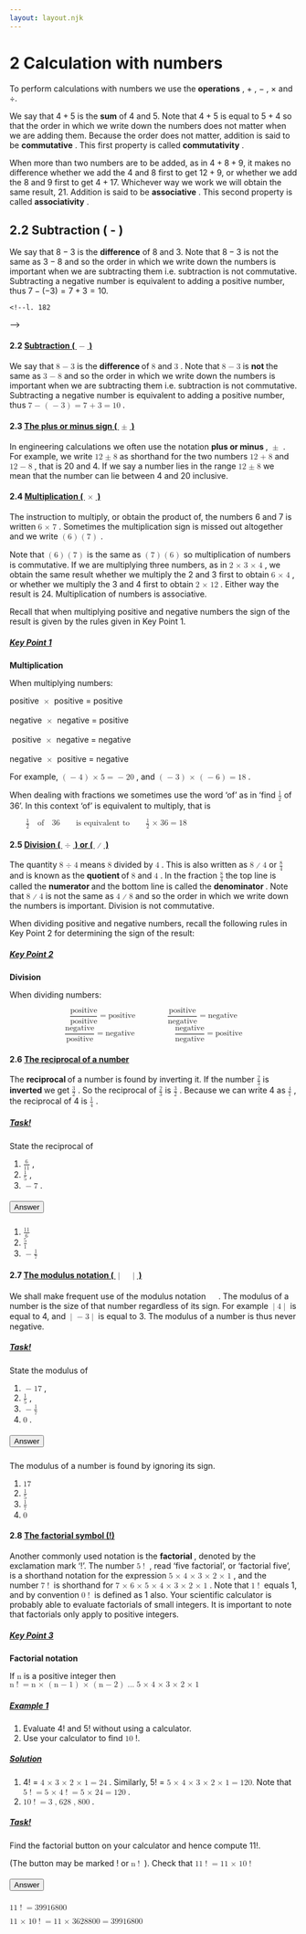 ```yaml
---
layout: layout.njk
---
```


# 2 Calculation with numbers


To perform calculations with numbers we use the **operations** , $+$ , $-$ , $\times$ and $\div$.



We say that $4+5$ is the **sum** of 4 and 5. Note that $4+5$ is equal to $5+4$ so that the order in which we write down the numbers does not matter when we are adding them. Because the order does not matter, addition is said to be **commutative** . This first property is called **commutativity** .

When more than two numbers are to be added, as in $4+8+9$, it makes no difference whether we add the 4 and 8 first to get $12+9$, or whether we add the 8 and 9 first to get $4+17$. Whichever way we work we will obtain the same result, 21. Addition is said to be **associative** . This second property is called **associativity** .

## 2.2 Subtraction \( - \)

We say that $8-3$ is the **difference** of 8 and 3. Note that $8-3$ is not the same as $3-8$ and so the order in which we write down the numbers is important when we are subtracting them i.e. subtraction is not commutative. Subtracting a negative number is equivalent to adding a positive number, thus $7-(-3)=7+3=10$.

    <!--l. 182
-->
    <h4 class="subsectionHead">
     <span class="titlemark">
      2.2
     </span>
     <a href="1_1_math_notation_n_symbols-web.html#QQ2-5-9" id="x5-90002.2">
      Subtraction (
      <!--l. 182
-->
      <math display="inline" xmlns="http://www.w3.org/1998/Math/MathML">
       <mo class="MathClass-bin">
        &minus;
       </mo>
      </math>
      )
     </a>
    </h4>
    <!--l. 184
-->
    <p class="noindent">
     We say that
     <!--l. 184
-->
     <math display="inline" xmlns="http://www.w3.org/1998/Math/MathML">
      <mrow>
       <mn>
        8
       </mn>
       <mo class="MathClass-bin">
        &minus;
       </mo>
       <mn>
        3
       </mn>
      </mrow>
     </math>
     is the
     <strong>
      difference
     </strong>
     of
     <!--l. 185
-->
     <math display="inline" xmlns="http://www.w3.org/1998/Math/MathML">
      <mrow>
       <mn>
        8
       </mn>
      </mrow>
     </math>
     and
     <!--l. 185
-->
     <math display="inline" xmlns="http://www.w3.org/1998/Math/MathML">
      <mrow>
       <mn>
        3
       </mn>
      </mrow>
     </math>
     . Note that
     <!--l. 186
-->
     <math display="inline" xmlns="http://www.w3.org/1998/Math/MathML">
      <mrow>
       <mn>
        8
       </mn>
       <mo class="MathClass-bin">
        &minus;
       </mo>
       <mn>
        3
       </mn>
      </mrow>
     </math>
     is
     <strong>
      not
     </strong>
     the same as
     <!--l. 187
-->
     <math display="inline" xmlns="http://www.w3.org/1998/Math/MathML">
      <mrow>
       <mn>
        3
       </mn>
       <mo class="MathClass-bin">
        &minus;
       </mo>
       <mn>
        8
       </mn>
      </mrow>
     </math>
     and so the order in which we write down the numbers is important when we are subtracting them i.e. subtraction is not commutative. Subtracting a negative number is equivalent to adding a positive number, thus
     <!--l. 190
-->
     <math display="inline" xmlns="http://www.w3.org/1998/Math/MathML">
      <mrow>
       <mn>
        7
       </mn>
       <mo class="MathClass-bin">
        &minus;
       </mo>
       <mrow>
        <mo class="MathClass-open">
         (
        </mo>
        <mrow>
         <mo class="MathClass-bin">
          &minus;
         </mo>
         <mn>
          3
         </mn>
        </mrow>
        <mo class="MathClass-close">
         )
        </mo>
       </mrow>
       <mo class="MathClass-rel">
        =
       </mo>
       <mn>
        7
       </mn>
       <mo class="MathClass-bin">
        +
       </mo>
       <mn>
        3
       </mn>
       <mo class="MathClass-rel">
        =
       </mo>
       <mn>
        10
       </mn>
      </mrow>
     </math>
     .
    </p>
    <!--l. 193
-->
    <h4 class="subsectionHead">
     <span class="titlemark">
      2.3
     </span>
     <a href="1_1_math_notation_n_symbols-web.html#QQ2-5-10" id="x5-100002.3">
      The plus or minus sign (
      <!--l. 193
-->
      <math display="inline" xmlns="http://www.w3.org/1998/Math/MathML">
       <mo class="MathClass-bin">
        &plusmn;
       </mo>
      </math>
      )
     </a>
    </h4>
    <!--l. 195
-->
    <p class="noindent">
     In engineering calculations we often use the notation
     <strong>
      plus or minus
     </strong>
     ,
     <!--l. 197
-->
     <math display="inline" xmlns="http://www.w3.org/1998/Math/MathML">
      <mrow>
       <mo class="MathClass-bin">
        &plusmn;
       </mo>
      </mrow>
     </math>
     . For example, we write
     <!--l. 197
-->
     <math display="inline" xmlns="http://www.w3.org/1998/Math/MathML">
      <mrow>
       <mn>
        12
       </mn>
       <mo class="MathClass-bin">
        &plusmn;
       </mo>
       <mn>
        8
       </mn>
      </mrow>
     </math>
     as shorthand for the two numbers
     <!--l. 198
-->
     <math display="inline" xmlns="http://www.w3.org/1998/Math/MathML">
      <mrow>
       <mn>
        12
       </mn>
       <mo class="MathClass-bin">
        +
       </mo>
       <mn>
        8
       </mn>
      </mrow>
     </math>
     and
     <!--l. 198
-->
     <math display="inline" xmlns="http://www.w3.org/1998/Math/MathML">
      <mrow>
       <mn>
        12
       </mn>
       <mo class="MathClass-bin">
        &minus;
       </mo>
       <mn>
        8
       </mn>
      </mrow>
     </math>
     , that is 20 and 4. If we say a number lies in the range
     <!--l. 199
-->
     <math display="inline" xmlns="http://www.w3.org/1998/Math/MathML">
      <mrow>
       <mn>
        12
       </mn>
       <mo class="MathClass-bin">
        &plusmn;
       </mo>
       <mn>
        8
       </mn>
      </mrow>
     </math>
     we mean that the number can lie between 4 and 20 inclusive.
    </p>
    <!--l. 202
-->
    <h4 class="subsectionHead">
     <span class="titlemark">
      2.4
     </span>
     <a href="1_1_math_notation_n_symbols-web.html#QQ2-5-11" id="x5-110002.4">
      Multiplication (
      <!--l. 202
-->
      <math display="inline" xmlns="http://www.w3.org/1998/Math/MathML">
       <mo class="MathClass-bin">
        &times;
       </mo>
      </math>
      )
     </a>
    </h4>
    <!--l. 204
-->
    <p class="noindent">
     The instruction to multiply, or obtain the product of, the numbers 6 and 7 is written
     <!--l. 205
-->
     <math display="inline" xmlns="http://www.w3.org/1998/Math/MathML">
      <mrow>
       <mn>
        6
       </mn>
       <mo class="MathClass-bin">
        &times;
       </mo>
       <mn>
        7
       </mn>
      </mrow>
     </math>
     . Sometimes the multiplication sign is missed out altogether and we write
     <!--l. 206
-->
     <math display="inline" xmlns="http://www.w3.org/1998/Math/MathML">
      <mrow>
       <mrow>
        <mo class="MathClass-open">
         (
        </mo>
        <mrow>
         <mn>
          6
         </mn>
        </mrow>
        <mo class="MathClass-close">
         )
        </mo>
       </mrow>
       <mrow>
        <mo class="MathClass-open">
         (
        </mo>
        <mrow>
         <mn>
          7
         </mn>
        </mrow>
        <mo class="MathClass-close">
         )
        </mo>
       </mrow>
      </mrow>
     </math>
     .
    </p>
    <!--l. 208
-->
    <p class="noindent">
     Note that
     <!--l. 208
-->
     <math display="inline" xmlns="http://www.w3.org/1998/Math/MathML">
      <mrow>
       <mrow>
        <mo class="MathClass-open">
         (
        </mo>
        <mrow>
         <mn>
          6
         </mn>
        </mrow>
        <mo class="MathClass-close">
         )
        </mo>
       </mrow>
       <mrow>
        <mo class="MathClass-open">
         (
        </mo>
        <mrow>
         <mn>
          7
         </mn>
        </mrow>
        <mo class="MathClass-close">
         )
        </mo>
       </mrow>
      </mrow>
     </math>
     is the same as
     <!--l. 208
-->
     <math display="inline" xmlns="http://www.w3.org/1998/Math/MathML">
      <mrow>
       <mrow>
        <mo class="MathClass-open">
         (
        </mo>
        <mrow>
         <mn>
          7
         </mn>
        </mrow>
        <mo class="MathClass-close">
         )
        </mo>
       </mrow>
       <mrow>
        <mo class="MathClass-open">
         (
        </mo>
        <mrow>
         <mn>
          6
         </mn>
        </mrow>
        <mo class="MathClass-close">
         )
        </mo>
       </mrow>
      </mrow>
     </math>
     so multiplication of numbers is commutative. If we are multiplying three numbers, as in
     <!--l. 209
-->
     <math display="inline" xmlns="http://www.w3.org/1998/Math/MathML">
      <mrow>
       <mn>
        2
       </mn>
       <mo class="MathClass-bin">
        &times;
       </mo>
       <mn>
        3
       </mn>
       <mo class="MathClass-bin">
        &times;
       </mo>
       <mn>
        4
       </mn>
      </mrow>
     </math>
     , we obtain the same result whether we multiply the 2 and 3 first to obtain
     <!--l. 211
-->
     <math display="inline" xmlns="http://www.w3.org/1998/Math/MathML">
      <mrow>
       <mn>
        6
       </mn>
       <mo class="MathClass-bin">
        &times;
       </mo>
       <mn>
        4
       </mn>
      </mrow>
     </math>
     , or whether we multiply the 3 and 4 first to obtain
     <!--l. 211
-->
     <math display="inline" xmlns="http://www.w3.org/1998/Math/MathML">
      <mrow>
       <mn>
        2
       </mn>
       <mo class="MathClass-bin">
        &times;
       </mo>
       <mn>
        12
       </mn>
      </mrow>
     </math>
     . Either way the result is 24. Multiplication of numbers is associative.
    </p>
    <!--l. 214
-->
    <p class="noindent">
     Recall that when multiplying positive and negative numbers the sign of the result is given by the rules given in Key Point 1.
    </p>
    <div class="framed">
     <!--l. 231
-->
     <h5 class="likesubsubsectionHead">
      <a href="#x5-120002.4" id="x5-120002.4">
       Key Point 1
      </a>
     </h5>
     <!--l. 231
-->
     <p class="noindent">
      <strong>
       Multiplication
      </strong>
     </p>
     <!--l. 231
-->
     <p class="noindent">
      When multiplying numbers:
     </p>
     <!--l. 231
-->
     <p class="noindent">
      positive
      <!--l. 231
-->
      <math display="inline" xmlns="http://www.w3.org/1998/Math/MathML">
       <mrow>
        <mo class="MathClass-bin">
         &times;
        </mo>
       </mrow>
      </math>
      positive = positive
      <br class="newline"/>
      <br/>
      negative
      <!--l. 231
-->
      <math display="inline" xmlns="http://www.w3.org/1998/Math/MathML">
       <mrow>
        <mo class="MathClass-bin">
         &times;
        </mo>
       </mrow>
      </math>
      negative = positive
      <br class="newline"/>
      <br/>
      &nbsp;positive
      <!--l. 231
-->
      <math display="inline" xmlns="http://www.w3.org/1998/Math/MathML">
       <mrow>
        <mo class="MathClass-bin">
         &times;
        </mo>
       </mrow>
      </math>
      negative = negative
      <br class="newline"/>
      <br/>
      negative
      <!--l. 231
-->
      <math display="inline" xmlns="http://www.w3.org/1998/Math/MathML">
       <mrow>
        <mo class="MathClass-bin">
         &times;
        </mo>
       </mrow>
      </math>
      positive = negative
     </p>
    </div>
    <!--l. 233
-->
    <p class="noindent">
     For example,
     <!--l. 233
-->
     <math display="inline" xmlns="http://www.w3.org/1998/Math/MathML">
      <mrow>
       <mrow>
        <mo class="MathClass-open">
         (
        </mo>
        <mrow>
         <mo class="MathClass-bin">
          &minus;
         </mo>
         <mn>
          4
         </mn>
        </mrow>
        <mo class="MathClass-close">
         )
        </mo>
       </mrow>
       <mo class="MathClass-bin">
        &times;
       </mo>
       <mn>
        5
       </mn>
       <mo class="MathClass-rel">
        =
       </mo>
       <mo class="MathClass-bin">
        &minus;
       </mo>
       <mn>
        20
       </mn>
      </mrow>
     </math>
     , and
     <!--l. 233
-->
     <math display="inline" xmlns="http://www.w3.org/1998/Math/MathML">
      <mrow>
       <mrow>
        <mo class="MathClass-open">
         (
        </mo>
        <mrow>
         <mo class="MathClass-bin">
          &minus;
         </mo>
         <mn>
          3
         </mn>
        </mrow>
        <mo class="MathClass-close">
         )
        </mo>
       </mrow>
       <mo class="MathClass-bin">
        &times;
       </mo>
       <mrow>
        <mo class="MathClass-open">
         (
        </mo>
        <mrow>
         <mo class="MathClass-bin">
          &minus;
         </mo>
         <mn>
          6
         </mn>
        </mrow>
        <mo class="MathClass-close">
         )
        </mo>
       </mrow>
       <mo class="MathClass-rel">
        =
       </mo>
       <mn>
        18
       </mn>
      </mrow>
     </math>
     .
    </p>
    <!--l. 236
-->
    <p class="noindent">
     When dealing with fractions we sometimes use the word &lsquo;of&rsquo; as in &lsquo;find
     <!--l. 237
-->
     <math display="inline" xmlns="http://www.w3.org/1998/Math/MathML">
      <mrow>
       <mfrac>
        <mrow>
         <mn>
          1
         </mn>
        </mrow>
        <mrow>
         <mn>
          2
         </mn>
        </mrow>
       </mfrac>
      </mrow>
     </math>
     of 36&rsquo;. In this context &lsquo;of&rsquo; is equivalent to multiply, that is
    </p>
    <!--l. 238
-->
    <p class="noindent">
     <!--l. 238
-->
     <math display="inline" xmlns="http://www.w3.org/1998/Math/MathML">
      <mrow>
       <mspace class="qquad" width="2em">
       </mspace>
       <mfrac>
        <mrow>
         <mn>
          1
         </mn>
        </mrow>
        <mrow>
         <mn>
          2
         </mn>
        </mrow>
       </mfrac>
       <mspace class="nbsp" width="1em">
       </mspace>
       <mstyle class="text">
        <mtext>
         of
        </mtext>
       </mstyle>
       <mspace class="nbsp" width="1em">
       </mspace>
       <mn>
        36
       </mn>
       <mspace class="nbsp" width="1em">
       </mspace>
       <mspace class="nbsp" width="1em">
       </mspace>
       <mstyle class="text">
        <mtext>
         is&nbsp;equivalent&nbsp;to
        </mtext>
       </mstyle>
       <mspace class="nbsp" width="1em">
       </mspace>
       <mspace class="nbsp" width="1em">
       </mspace>
       <mfrac>
        <mrow>
         <mn>
          1
         </mn>
        </mrow>
        <mrow>
         <mn>
          2
         </mn>
        </mrow>
       </mfrac>
       <mo class="MathClass-bin">
        &times;
       </mo>
       <mn>
        36
       </mn>
       <mo class="MathClass-rel">
        =
       </mo>
       <mn>
        18
       </mn>
      </mrow>
     </math>
    </p>
    <!--l. 242
-->
    <h4 class="subsectionHead">
     <span class="titlemark">
      2.5
     </span>
     <a href="1_1_math_notation_n_symbols-web.html#QQ2-5-13" id="x5-130002.5">
      Division (
      <!--l. 242
-->
      <math display="inline" xmlns="http://www.w3.org/1998/Math/MathML">
       <mo class="MathClass-bin">
        &divide;
       </mo>
      </math>
      ) or (
      <!--l. 242
-->
      <math display="inline" xmlns="http://www.w3.org/1998/Math/MathML">
       <mo class="MathClass-bin">
        ∕
       </mo>
      </math>
      )
     </a>
    </h4>
    <!--l. 244
-->
    <p class="noindent">
     The quantity
     <!--l. 244
-->
     <math display="inline" xmlns="http://www.w3.org/1998/Math/MathML">
      <mrow>
       <mn>
        8
       </mn>
       <mo class="MathClass-bin">
        &divide;
       </mo>
       <mn>
        4
       </mn>
      </mrow>
     </math>
     means
     <!--l. 245
-->
     <math display="inline" xmlns="http://www.w3.org/1998/Math/MathML">
      <mrow>
       <mn>
        8
       </mn>
      </mrow>
     </math>
     divided by
     <!--l. 245
-->
     <math display="inline" xmlns="http://www.w3.org/1998/Math/MathML">
      <mrow>
       <mn>
        4
       </mn>
      </mrow>
     </math>
     . This is also written as
     <!--l. 245
-->
     <math display="inline" xmlns="http://www.w3.org/1998/Math/MathML">
      <mrow>
       <mn>
        8
       </mn>
       <mo class="MathClass-bin">
        ∕
       </mo>
       <mn>
        4
       </mn>
      </mrow>
     </math>
     or
     <!--l. 245
-->
     <math display="inline" xmlns="http://www.w3.org/1998/Math/MathML">
      <mrow>
       <mfrac>
        <mrow>
         <mn>
          8
         </mn>
        </mrow>
        <mrow>
         <mn>
          4
         </mn>
        </mrow>
       </mfrac>
      </mrow>
     </math>
     and is known as the
     <strong>
      quotient
     </strong>
     of
     <!--l. 246
-->
     <math display="inline" xmlns="http://www.w3.org/1998/Math/MathML">
      <mrow>
       <mn>
        8
       </mn>
      </mrow>
     </math>
     and
     <!--l. 246
-->
     <math display="inline" xmlns="http://www.w3.org/1998/Math/MathML">
      <mrow>
       <mn>
        4
       </mn>
      </mrow>
     </math>
     . In the fraction
     <!--l. 247
-->
     <math display="inline" xmlns="http://www.w3.org/1998/Math/MathML">
      <mrow>
       <mfrac>
        <mrow>
         <mn>
          8
         </mn>
        </mrow>
        <mrow>
         <mn>
          4
         </mn>
        </mrow>
       </mfrac>
      </mrow>
     </math>
     the top line is called the
     <strong>
      numerator
     </strong>
     and the bottom line is called the
     <strong>
      denominator
     </strong>
     . Note that
     <!--l. 249
-->
     <math display="inline" xmlns="http://www.w3.org/1998/Math/MathML">
      <mrow>
       <mn>
        8
       </mn>
       <mo class="MathClass-bin">
        ∕
       </mo>
       <mn>
        4
       </mn>
      </mrow>
     </math>
     is not the same as
     <!--l. 249
-->
     <math display="inline" xmlns="http://www.w3.org/1998/Math/MathML">
      <mrow>
       <mn>
        4
       </mn>
       <mo class="MathClass-bin">
        ∕
       </mo>
       <mn>
        8
       </mn>
      </mrow>
     </math>
     and so the order in which we write down the numbers is important. Division is not commutative.
    </p>
    <!--l. 253
-->
    <p class="noindent">
     When dividing positive and negative numbers, recall the following rules in Key Point 2 for determining the sign of the result:
    </p>
    <div class="framed">
     <!--l. 263
-->
     <h5 class="likesubsubsectionHead">
      <a href="#x5-140002.5" id="x5-140002.5">
       Key Point 2
      </a>
     </h5>
     <!--l. 263
-->
     <p class="noindent">
      <strong>
       Division
      </strong>
     </p>
     <!--l. 263
-->
     <p class="noindent">
      When dividing numbers:
     </p>
     <div class="par-math-block" data-custom-style="Normal">
      <!--l. 263
-->
      <math display="block" xmlns="http://www.w3.org/1998/Math/MathML">
       <mrow>
        <mfrac>
         <mrow>
          <mstyle class="text">
           <mtext>
            positive
           </mtext>
          </mstyle>
         </mrow>
         <mrow>
          <mstyle class="text">
           <mtext>
            positive
           </mtext>
          </mstyle>
         </mrow>
        </mfrac>
        <mo class="MathClass-rel">
         =
        </mo>
        <mstyle class="text">
         <mtext>
          positive
         </mtext>
        </mstyle>
        <mspace class="qquad" width="2em">
        </mspace>
        <mspace class="qquad" width="2em">
        </mspace>
        <mfrac>
         <mrow>
          <mstyle class="text">
           <mtext>
            positive
           </mtext>
          </mstyle>
         </mrow>
         <mrow>
          <mstyle class="text">
           <mtext>
            negative
           </mtext>
          </mstyle>
         </mrow>
        </mfrac>
        <mo class="MathClass-rel">
         =
        </mo>
        <mstyle class="text">
         <mtext>
          negative
         </mtext>
        </mstyle>
       </mrow>
      </math>
     </div>
     <div class="math-block" data-custom-style="Normal">
      <!--l. 263
-->
      <math display="block" xmlns="http://www.w3.org/1998/Math/MathML">
       <mrow>
        <mfrac>
         <mrow>
          <mstyle class="text">
           <mtext>
            negative
           </mtext>
          </mstyle>
         </mrow>
         <mrow>
          <mstyle class="text">
           <mtext>
            positive
           </mtext>
          </mstyle>
         </mrow>
        </mfrac>
        <mo class="MathClass-rel">
         =
        </mo>
        <mstyle class="text">
         <mtext>
          negative
         </mtext>
        </mstyle>
        <mspace class="qquad" width="2em">
        </mspace>
        <mspace class="quad" width="1em">
        </mspace>
        <mspace class="nbsp" width="1em">
        </mspace>
        <mspace class="nbsp" width="1em">
        </mspace>
        <mfrac>
         <mrow>
          <mstyle class="text">
           <mtext>
            negative
           </mtext>
          </mstyle>
         </mrow>
         <mrow>
          <mstyle class="text">
           <mtext>
            negative
           </mtext>
          </mstyle>
         </mrow>
        </mfrac>
        <mo class="MathClass-rel">
         =
        </mo>
        <mstyle class="text">
         <mtext>
          positive
         </mtext>
        </mstyle>
       </mrow>
      </math>
     </div>
    </div>
    <!--l. 265
-->
    <h4 class="subsectionHead">
     <span class="titlemark">
      2.6
     </span>
     <a href="1_1_math_notation_n_symbols-web.html#QQ2-5-15" id="x5-150002.6">
      The reciprocal of a number
     </a>
    </h4>
    <!--l. 267
-->
    <p class="noindent">
     The
     <strong>
      reciprocal
     </strong>
     of a number is found by inverting it. If the number
     <!--l. 267
-->
     <math display="inline" xmlns="http://www.w3.org/1998/Math/MathML">
      <mrow>
       <mfrac>
        <mrow>
         <mn>
          2
         </mn>
        </mrow>
        <mrow>
         <mn>
          3
         </mn>
        </mrow>
       </mfrac>
      </mrow>
     </math>
     is
     <strong>
      inverted
     </strong>
     we get
     <!--l. 268
-->
     <math display="inline" xmlns="http://www.w3.org/1998/Math/MathML">
      <mrow>
       <mfrac>
        <mrow>
         <mn>
          3
         </mn>
        </mrow>
        <mrow>
         <mn>
          2
         </mn>
        </mrow>
       </mfrac>
      </mrow>
     </math>
     . So the reciprocal of
     <!--l. 269
-->
     <math display="inline" xmlns="http://www.w3.org/1998/Math/MathML">
      <mrow>
       <mfrac>
        <mrow>
         <mn>
          2
         </mn>
        </mrow>
        <mrow>
         <mn>
          3
         </mn>
        </mrow>
       </mfrac>
      </mrow>
     </math>
     is
     <!--l. 269
-->
     <math display="inline" xmlns="http://www.w3.org/1998/Math/MathML">
      <mrow>
       <mfrac>
        <mrow>
         <mn>
          3
         </mn>
        </mrow>
        <mrow>
         <mn>
          2
         </mn>
        </mrow>
       </mfrac>
      </mrow>
     </math>
     . Because we can write 4 as
     <!--l. 270
-->
     <math display="inline" xmlns="http://www.w3.org/1998/Math/MathML">
      <mrow>
       <mfrac>
        <mrow>
         <mn>
          4
         </mn>
        </mrow>
        <mrow>
         <mn>
          1
         </mn>
        </mrow>
       </mfrac>
      </mrow>
     </math>
     , the reciprocal of 4 is
     <!--l. 270
-->
     <math display="inline" xmlns="http://www.w3.org/1998/Math/MathML">
      <mrow>
       <mfrac>
        <mrow>
         <mn>
          1
         </mn>
        </mrow>
        <mrow>
         <mn>
          4
         </mn>
        </mrow>
       </mfrac>
      </mrow>
     </math>
     .
    </p>
    <!--l. 272
-->
    <h5 class="likesubsubsectionHead">
     <a class="btn btn-primary" href="#x5-160002.6" id="x5-160002.6">
      Task!
     </a>
    </h5>
    <!--l. 273
-->
    <p class="noindent">
     State the reciprocal of
    </p>
    <!--l. 275
-->
    <ol class="enumerate1" start="1">
     <li class="enumerate" id="x5-16002x1">
      <!--l. 276
-->
      <math display="inline" xmlns="http://www.w3.org/1998/Math/MathML">
       <mrow>
        <mfrac>
         <mrow>
          <mn>
           6
          </mn>
         </mrow>
         <mrow>
          <mn>
           11
          </mn>
         </mrow>
        </mfrac>
       </mrow>
      </math>
      ,
     </li>
     <li class="enumerate" id="x5-16004x2">
      <!--l. 276
-->
      <math display="inline" xmlns="http://www.w3.org/1998/Math/MathML">
       <mrow>
        <mfrac>
         <mrow>
          <mn>
           1
          </mn>
         </mrow>
         <mrow>
          <mn>
           5
          </mn>
         </mrow>
        </mfrac>
       </mrow>
      </math>
      ,
     </li>
     <li class="enumerate" id="x5-16006x3">
      <!--l. 276
-->
      <math display="inline" xmlns="http://www.w3.org/1998/Math/MathML">
       <mrow>
        <mo class="MathClass-bin">
         &minus;
        </mo>
        <mn>
         7
        </mn>
       </mrow>
      </math>
      .
     </li>
    </ol>
    <!--l. 286
-->
    <h5 class="likesubsubsectionHead">
     <button aria-controls="x5-1700026" aria-expanded="false" class="btn btn-success" data-target="#x5-1700026" data-toggle="collapse" role="button">
      Answer
     </button>
    </h5>
    <div class="collapse" id="x5-1700026">
     <!--l. 286
-->
     <ol class="enumerate1" start="1">
      <li class="enumerate" id="x5-17002x1">
       <!--l. 286
-->
       <math display="inline" xmlns="http://www.w3.org/1998/Math/MathML">
        <mrow>
         <mfrac>
          <mrow>
           <mn>
            11
           </mn>
          </mrow>
          <mrow>
           <mn>
            6
           </mn>
          </mrow>
         </mfrac>
        </mrow>
       </math>
      </li>
      <li class="enumerate" id="x5-17004x2">
       <!--l. 286
-->
       <math display="inline" xmlns="http://www.w3.org/1998/Math/MathML">
        <mrow>
         <mfrac>
          <mrow>
           <mn>
            5
           </mn>
          </mrow>
          <mrow>
           <mn>
            1
           </mn>
          </mrow>
         </mfrac>
        </mrow>
       </math>
      </li>
      <li class="enumerate" id="x5-17006x3">
       <!--l. 286
-->
       <math display="inline" xmlns="http://www.w3.org/1998/Math/MathML">
        <mrow>
         <mo class="MathClass-bin">
          &minus;
         </mo>
         <mfrac>
          <mrow>
           <mn>
            1
           </mn>
          </mrow>
          <mrow>
           <mn>
            7
           </mn>
          </mrow>
         </mfrac>
        </mrow>
       </math>
      </li>
     </ol>
    </div>
    <!--l. 289
-->
    <h4 class="subsectionHead">
     <span class="titlemark">
      2.7
     </span>
     <a href="1_1_math_notation_n_symbols-web.html#QQ2-5-18" id="x5-180002.7">
      The modulus notation (
      <!--l. 289
-->
      <math display="inline" xmlns="http://www.w3.org/1998/Math/MathML">
       <mo class="MathClass-rel">
        |
       </mo>
       <mspace class="nbsp" width="1em">
       </mspace>
       <mo class="MathClass-rel">
        |
       </mo>
      </math>
      )
     </a>
    </h4>
    <!--l. 292
-->
    <p class="noindent">
     We shall make frequent use of the modulus notation
     <!--l. 292
-->
     <math display="inline" xmlns="http://www.w3.org/1998/Math/MathML">
      <mrow>
       <mfenced close="|" open="|" separators="">
        <mrow>
         <mspace class="nbsp" width="1em">
         </mspace>
        </mrow>
       </mfenced>
      </mrow>
     </math>
     . The
     <span class="ec-lmssbx-10x-x-120">
      modulus
     </span>
     of a number is the size of that number regardless of its sign. For example
     <!--l. 296
-->
     <math display="inline" xmlns="http://www.w3.org/1998/Math/MathML">
      <mrow>
       <mo class="MathClass-rel">
        |
       </mo>
       <mn>
        4
       </mn>
       <mo class="MathClass-rel">
        |
       </mo>
      </mrow>
     </math>
     is equal to 4, and
     <!--l. 296
-->
     <math display="inline" xmlns="http://www.w3.org/1998/Math/MathML">
      <mrow>
       <mo class="MathClass-rel">
        |
       </mo>
       <mo class="MathClass-bin">
        &minus;
       </mo>
       <mn>
        3
       </mn>
       <mo class="MathClass-rel">
        |
       </mo>
      </mrow>
     </math>
     is equal to 3. The modulus of a number is thus never negative.
    </p>
    <!--l. 300
-->
    <h5 class="likesubsubsectionHead">
     <a class="btn btn-primary" href="#x5-190002.7" id="x5-190002.7">
      Task!
     </a>
    </h5>
    <!--l. 301
-->
    <p class="noindent">
     State the modulus of
    </p>
    <!--l. 303
-->
    <ol class="enumerate1" start="1">
     <li class="enumerate" id="x5-19002x1">
      <!--l. 304
-->
      <math display="inline" xmlns="http://www.w3.org/1998/Math/MathML">
       <mrow>
        <mo class="MathClass-bin">
         &minus;
        </mo>
        <mn>
         17
        </mn>
       </mrow>
      </math>
      ,
     </li>
     <li class="enumerate" id="x5-19004x2">
      <!--l. 304
-->
      <math display="inline" xmlns="http://www.w3.org/1998/Math/MathML">
       <mrow>
        <mfrac>
         <mrow>
          <mn>
           1
          </mn>
         </mrow>
         <mrow>
          <mn>
           5
          </mn>
         </mrow>
        </mfrac>
       </mrow>
      </math>
      ,
     </li>
     <li class="enumerate" id="x5-19006x3">
      <!--l. 304
-->
      <math display="inline" xmlns="http://www.w3.org/1998/Math/MathML">
       <mrow>
        <mo class="MathClass-bin">
         &minus;
        </mo>
        <mfrac>
         <mrow>
          <mn>
           1
          </mn>
         </mrow>
         <mrow>
          <mn>
           7
          </mn>
         </mrow>
        </mfrac>
       </mrow>
      </math>
     </li>
     <li class="enumerate" id="x5-19008x4">
      <!--l. 304
-->
      <math display="inline" xmlns="http://www.w3.org/1998/Math/MathML">
       <mrow>
        <mn>
         0
        </mn>
       </mrow>
      </math>
      .
     </li>
    </ol>
    <!--l. 315
-->
    <h5 class="likesubsubsectionHead">
     <button aria-controls="x5-2000027" aria-expanded="false" class="btn btn-success" data-target="#x5-2000027" data-toggle="collapse" role="button">
      Answer
     </button>
    </h5>
    <div class="collapse" id="x5-2000027">
     <!--l. 315
-->
     <p class="noindent">
      The modulus of a number is found by ignoring its sign.
     </p>
     <!--l. 315
-->
     <ol class="enumerate1" start="1">
      <li class="enumerate" id="x5-20002x1">
       <!--l. 315
-->
       <math display="inline" xmlns="http://www.w3.org/1998/Math/MathML">
        <mrow>
         <mn>
          17
         </mn>
        </mrow>
       </math>
      </li>
      <li class="enumerate" id="x5-20004x2">
       <!--l. 315
-->
       <math display="inline" xmlns="http://www.w3.org/1998/Math/MathML">
        <mrow>
         <mfrac>
          <mrow>
           <mn>
            1
           </mn>
          </mrow>
          <mrow>
           <mn>
            5
           </mn>
          </mrow>
         </mfrac>
        </mrow>
       </math>
      </li>
      <li class="enumerate" id="x5-20006x3">
       <!--l. 315
-->
       <math display="inline" xmlns="http://www.w3.org/1998/Math/MathML">
        <mrow>
         <mfrac>
          <mrow>
           <mn>
            1
           </mn>
          </mrow>
          <mrow>
           <mn>
            7
           </mn>
          </mrow>
         </mfrac>
        </mrow>
       </math>
      </li>
      <li class="enumerate" id="x5-20008x4">
       <!--l. 315
-->
       <math display="inline" xmlns="http://www.w3.org/1998/Math/MathML">
        <mrow>
         <mn>
          0
         </mn>
        </mrow>
       </math>
      </li>
     </ol>
    </div>
    <!--l. 318
-->
    <h4 class="subsectionHead">
     <span class="titlemark">
      2.8
     </span>
     <a href="1_1_math_notation_n_symbols-web.html#QQ2-5-21" id="x5-210002.8">
      The factorial symbol (!)
     </a>
    </h4>
    <!--l. 321
-->
    <p class="noindent">
     Another commonly used notation is the
     <strong>
      factorial
     </strong>
     , denoted by the exclamation mark &lsquo;!&rsquo;. The number
     <!--l. 323
-->
     <math display="inline" xmlns="http://www.w3.org/1998/Math/MathML">
      <mrow>
       <mn>
        5
       </mn>
       <mo class="MathClass-punc">
        !
       </mo>
      </mrow>
     </math>
     , read &lsquo;five factorial&rsquo;, or &lsquo;factorial five&rsquo;, is a shorthand notation for the expression
     <!--l. 325
-->
     <math display="inline" xmlns="http://www.w3.org/1998/Math/MathML">
      <mrow>
       <mn>
        5
       </mn>
       <mo class="MathClass-bin">
        &times;
       </mo>
       <mn>
        4
       </mn>
       <mo class="MathClass-bin">
        &times;
       </mo>
       <mn>
        3
       </mn>
       <mo class="MathClass-bin">
        &times;
       </mo>
       <mn>
        2
       </mn>
       <mo class="MathClass-bin">
        &times;
       </mo>
       <mn>
        1
       </mn>
      </mrow>
     </math>
     , and the number
     <!--l. 326
-->
     <math display="inline" xmlns="http://www.w3.org/1998/Math/MathML">
      <mrow>
       <mn>
        7
       </mn>
       <mo class="MathClass-punc">
        !
       </mo>
      </mrow>
     </math>
     is shorthand for
     <!--l. 326
-->
     <math display="inline" xmlns="http://www.w3.org/1998/Math/MathML">
      <mrow>
       <mn>
        7
       </mn>
       <mo class="MathClass-bin">
        &times;
       </mo>
       <mn>
        6
       </mn>
       <mo class="MathClass-bin">
        &times;
       </mo>
       <mn>
        5
       </mn>
       <mo class="MathClass-bin">
        &times;
       </mo>
       <mn>
        4
       </mn>
       <mo class="MathClass-bin">
        &times;
       </mo>
       <mn>
        3
       </mn>
       <mo class="MathClass-bin">
        &times;
       </mo>
       <mn>
        2
       </mn>
       <mo class="MathClass-bin">
        &times;
       </mo>
       <mn>
        1
       </mn>
      </mrow>
     </math>
     . Note that
     <!--l. 327
-->
     <math display="inline" xmlns="http://www.w3.org/1998/Math/MathML">
      <mrow>
       <mn>
        1
       </mn>
       <mo class="MathClass-punc">
        !
       </mo>
      </mrow>
     </math>
     equals 1, and by convention
     <!--l. 328
-->
     <math display="inline" xmlns="http://www.w3.org/1998/Math/MathML">
      <mrow>
       <mn>
        0
       </mn>
       <mo class="MathClass-punc">
        !
       </mo>
      </mrow>
     </math>
     is defined as 1 also. Your scientific calculator is probably able to evaluate factorials of small integers. It is important to note that factorials only apply to positive integers.
    </p>
    <div class="framed">
     <!--l. 337
-->
     <h5 class="likesubsubsectionHead">
      <a href="#x5-220002.8" id="x5-220002.8">
       Key Point 3
      </a>
     </h5>
     <!--l. 337
-->
     <p class="noindent">
      <strong>
       Factorial notation
      </strong>
     </p>
     <!--l. 337
-->
     <p class="noindent">
      If
      <!--l. 337
-->
      <math display="inline" xmlns="http://www.w3.org/1998/Math/MathML">
       <mrow>
        <mi>
         n
        </mi>
       </mrow>
      </math>
      is a positive integer then
      <!--l. 337
-->
      <math display="inline" xmlns="http://www.w3.org/1998/Math/MathML">
       <mrow>
        <mi>
         n
        </mi>
        <mo class="MathClass-punc">
         !
        </mo>
        <mo class="MathClass-rel">
         =
        </mo>
        <mi>
         n
        </mi>
        <mo class="MathClass-bin">
         &times;
        </mo>
        <mrow>
         <mo class="MathClass-open">
          (
         </mo>
         <mrow>
          <mi>
           n
          </mi>
          <mo class="MathClass-bin">
           &minus;
          </mo>
          <mn>
           1
          </mn>
         </mrow>
         <mo class="MathClass-close">
          )
         </mo>
        </mrow>
        <mo class="MathClass-bin">
         &times;
        </mo>
        <mrow>
         <mo class="MathClass-open">
          (
         </mo>
         <mrow>
          <mi>
           n
          </mi>
          <mo class="MathClass-bin">
           &minus;
          </mo>
          <mn>
           2
          </mn>
         </mrow>
         <mo class="MathClass-close">
          )
         </mo>
        </mrow>
        <mo class="MathClass-op">
         &hellip;
        </mo>
        <mn>
         5
        </mn>
        <mo class="MathClass-bin">
         &times;
        </mo>
        <mn>
         4
        </mn>
        <mo class="MathClass-bin">
         &times;
        </mo>
        <mn>
         3
        </mn>
        <mo class="MathClass-bin">
         &times;
        </mo>
        <mn>
         2
        </mn>
        <mo class="MathClass-bin">
         &times;
        </mo>
        <mn>
         1
        </mn>
       </mrow>
      </math>
     </p>
    </div>
    <!--l. 339
-->
    <h5 class="likesubsubsectionHead">
     <a href="#x5-230002.8" id="x5-230002.8">
      Example 1
     </a>
    </h5>
    <!--l. 340
-->
    <ol class="enumerate1" start="1">
     <li class="enumerate" id="x5-23002x1">
      Evaluate 4! and 5! without using a calculator.
     </li>
     <li class="enumerate" id="x5-23004x2">
      Use your calculator to find
      <!--l. 342
-->
      <math display="inline" xmlns="http://www.w3.org/1998/Math/MathML">
       <mrow>
        <mn>
         10
        </mn>
       </mrow>
      </math>
      !.
     </li>
    </ol>
    <!--l. 353
-->
    <h5 class="likesubsubsectionHead">
     <a href="#x5-240002.8" id="x5-240002.8">
      Solution
     </a>
    </h5>
    <!--l. 353
-->
    <ol class="enumerate1" start="1">
     <li class="enumerate" id="x5-24002x1">
      4! =
      <!--l. 353
-->
      <math display="inline" xmlns="http://www.w3.org/1998/Math/MathML">
       <mrow>
        <mn>
         4
        </mn>
        <mo class="MathClass-bin">
         &times;
        </mo>
        <mn>
         3
        </mn>
        <mo class="MathClass-bin">
         &times;
        </mo>
        <mn>
         2
        </mn>
        <mo class="MathClass-bin">
         &times;
        </mo>
        <mn>
         1
        </mn>
        <mo class="MathClass-rel">
         =
        </mo>
        <mn>
         24
        </mn>
       </mrow>
      </math>
      . Similarly, 5! =
      <!--l. 353
-->
      <math display="inline" xmlns="http://www.w3.org/1998/Math/MathML">
       <mrow>
        <mn>
         5
        </mn>
        <mo class="MathClass-bin">
         &times;
        </mo>
        <mn>
         4
        </mn>
        <mo class="MathClass-bin">
         &times;
        </mo>
        <mn>
         3
        </mn>
        <mo class="MathClass-bin">
         &times;
        </mo>
        <mn>
         2
        </mn>
        <mo class="MathClass-bin">
         &times;
        </mo>
        <mn>
         1
        </mn>
        <mo class="MathClass-rel">
         =
        </mo>
        <mn>
         120.
        </mn>
       </mrow>
      </math>
      Note that
      <!--l. 353
-->
      <math display="inline" xmlns="http://www.w3.org/1998/Math/MathML">
       <mrow>
        <mn>
         5
        </mn>
        <mo class="MathClass-punc">
         !
        </mo>
        <mo class="MathClass-rel">
         =
        </mo>
        <mn>
         5
        </mn>
        <mo class="MathClass-bin">
         &times;
        </mo>
        <mn>
         4
        </mn>
        <mo class="MathClass-punc">
         !
        </mo>
        <mo class="MathClass-rel">
         =
        </mo>
        <mn>
         5
        </mn>
        <mo class="MathClass-bin">
         &times;
        </mo>
        <mn>
         24
        </mn>
        <mo class="MathClass-rel">
         =
        </mo>
        <mn>
         120
        </mn>
       </mrow>
      </math>
      .
     </li>
     <li class="enumerate" id="x5-24004x2">
      <!--l. 353
-->
      <math display="inline" xmlns="http://www.w3.org/1998/Math/MathML">
       <mrow>
        <mn>
         10
        </mn>
        <mo class="MathClass-punc">
         !
        </mo>
        <mo class="MathClass-rel">
         =
        </mo>
        <mn>
         3
        </mn>
        <mo class="MathClass-punc">
         ,
        </mo>
        <mn>
         628
        </mn>
        <mo class="MathClass-punc">
         ,
        </mo>
        <mn>
         800
        </mn>
       </mrow>
      </math>
      .
     </li>
    </ol>
    <!--l. 354
-->
    <h5 class="likesubsubsectionHead">
     <a class="btn btn-primary" href="#x5-250002.8" id="x5-250002.8">
      Task!
     </a>
    </h5>
    <!--l. 355
-->
    <p class="noindent">
     Find the factorial button on your calculator and hence compute 11!.
    </p>
    <!--l. 358
-->
    <p class="noindent">
     (The button may be marked ! or
     <!--l. 358
-->
     <math display="inline" xmlns="http://www.w3.org/1998/Math/MathML">
      <mrow>
       <mi>
        n
       </mi>
       <mo class="MathClass-punc">
        !
       </mo>
      </mrow>
     </math>
     ). Check that
     <!--l. 359
-->
     <math display="inline" xmlns="http://www.w3.org/1998/Math/MathML">
      <mrow>
       <mn>
        11
       </mn>
       <mo class="MathClass-punc">
        !
       </mo>
       <mo class="MathClass-rel">
        =
       </mo>
       <mn>
        11
       </mn>
       <mo class="MathClass-bin">
        &times;
       </mo>
       <mn>
        10
       </mn>
       <mo class="MathClass-punc">
        !
       </mo>
      </mrow>
     </math>
    </p>
    <!--l. 364
-->
    <h5 class="likesubsubsectionHead">
     <button aria-controls="x5-2600028" aria-expanded="false" class="btn btn-success" data-target="#x5-2600028" data-toggle="collapse" role="button">
      Answer
     </button>
    </h5>
    <div class="collapse" id="x5-2600028">
     <!--l. 364
-->
     <p class="noindent">
      <!--l. 364
-->
      <math display="inline" xmlns="http://www.w3.org/1998/Math/MathML">
       <mrow>
        <mn>
         11
        </mn>
        <mo class="MathClass-punc">
         !
        </mo>
        <mo class="MathClass-rel">
         =
        </mo>
        <mn>
         39916800
        </mn>
       </mrow>
      </math>
     </p>
     <!--l. 364
-->
     <p class="noindent">
      <!--l. 364
-->
      <math display="inline" xmlns="http://www.w3.org/1998/Math/MathML">
       <mrow>
        <mn>
         11
        </mn>
        <mo class="MathClass-bin">
         &times;
        </mo>
        <mn>
         10
        </mn>
        <mo class="MathClass-punc">
         !
        </mo>
        <mo class="MathClass-rel">
         =
        </mo>
        <mn>
         11
        </mn>
        <mo class="MathClass-bin">
         &times;
        </mo>
        <mn>
         3628800
        </mn>
        <mo class="MathClass-rel">
         =
        </mo>
        <mn>
         39916800
        </mn>
       </mrow>
      </math>
     </p>
    </div>
   </main>